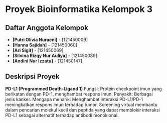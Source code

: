 # Proyek Bioinformatika Kelompok 3

## Daftar Anggota Kelompok

- **[Putri Olivia Nuraeni]** - [121450009]
- **[Hanna Sajidah]** - [121450060]
- **[Ari Sigit]** - [121450069]
- **[Silvina Rizqy Nur Auliya]** - [121450089]
- **[Andini Nur Izzatu]** - [121450147]

## Deskripsi Proyek
**PD-L1 (Programmed Death-Ligand 1)**
Fungsi: Protein checkpoint imun yang berikatan dengan PD-1, menghambat respons imun.
Penyakit: Berbagai jenis kanker.
Mengapa menarik: Menghambat interaksi PD-L1/PD-1 meningkatkan respons imun terhadap tumor. Screening virtual membantu dalam pencarian molekul kecil dan peptida yang dapat memblokir interaksi PD-L1 sebagai alternatif terhadap antibodi monoklonal.
